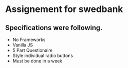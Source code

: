 # Assignement for swedbank

## Specifications were following.
 * No Frameworks
 * Vanilla JS
 * 5 Part Questionaire
 * Style individual radio buttons
 * Must be done in a week